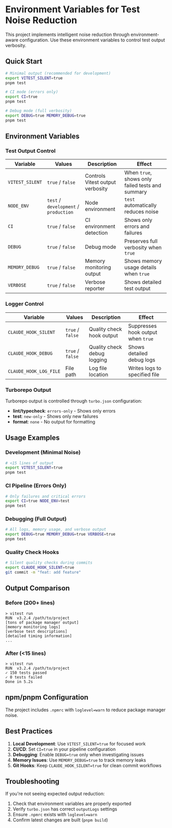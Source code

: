 # Environment Variables for Test Noise Reduction

This project implements intelligent noise reduction through environment-aware
configuration. Use these environment variables to control test output verbosity.

## Quick Start

```bash
# Minimal output (recommended for development)
export VITEST_SILENT=true
pnpm test

# CI mode (errors only)
export CI=true
pnpm test

# Debug mode (full verbosity)
export DEBUG=true MEMORY_DEBUG=true
pnpm test
```

## Environment Variables

### Test Output Control

| Variable        | Values                                | Description                      | Effect                                           |
| --------------- | ------------------------------------- | -------------------------------- | ------------------------------------------------ |
| `VITEST_SILENT` | `true` / `false`                      | Controls Vitest output verbosity | When `true`, shows only failed tests and summary |
| `NODE_ENV`      | `test` / `development` / `production` | Node environment                 | `test` automatically reduces noise               |
| `CI`            | `true` / `false`                      | CI environment detection         | Shows only errors and failures                   |
| `DEBUG`         | `true` / `false`                      | Debug mode                       | Preserves full verbosity when `true`             |
| `MEMORY_DEBUG`  | `true` / `false`                      | Memory monitoring output         | Shows memory usage details when `true`           |
| `VERBOSE`       | `true` / `false`                      | Verbose reporter                 | Shows detailed test output                       |

### Logger Control

| Variable               | Values           | Description                 | Effect                             |
| ---------------------- | ---------------- | --------------------------- | ---------------------------------- |
| `CLAUDE_HOOK_SILENT`   | `true` / `false` | Quality check hook output   | Suppresses hook output when `true` |
| `CLAUDE_HOOK_DEBUG`    | `true` / `false` | Quality check debug logging | Shows detailed debug logs          |
| `CLAUDE_HOOK_LOG_FILE` | File path        | Log file location           | Writes logs to specified file      |

### Turborepo Output

Turborepo output is controlled through `turbo.json` configuration:

- **lint/typecheck**: `errors-only` - Shows only errors
- **test**: `new-only` - Shows only new failures
- **format**: `none` - No output for formatting

## Usage Examples

### Development (Minimal Noise)

```bash
# <15 lines of output
export VITEST_SILENT=true
pnpm test
```

### CI Pipeline (Errors Only)

```bash
# Only failures and critical errors
export CI=true NODE_ENV=test
pnpm test
```

### Debugging (Full Output)

```bash
# All logs, memory usage, and verbose output
export DEBUG=true MEMORY_DEBUG=true VERBOSE=true
pnpm test
```

### Quality Check Hooks

```bash
# Silent quality checks during commits
export CLAUDE_HOOK_SILENT=true
git commit -m "feat: add feature"
```

## Output Comparison

### Before (200+ lines)

```
> vitest run
RUN  v3.2.4 /path/to/project
[tons of package manager output]
[memory monitoring logs]
[verbose test descriptions]
[detailed timing information]
...
```

### After (<15 lines)

```
> vitest run
RUN  v3.2.4 /path/to/project
✓ 150 tests passed
✓ 0 tests failed
Done in 5.2s
```

## npm/pnpm Configuration

The project includes `.npmrc` with `loglevel=warn` to reduce package manager
noise.

## Best Practices

1. **Local Development**: Use `VITEST_SILENT=true` for focused work
2. **CI/CD**: Set `CI=true` in your pipeline configuration
3. **Debugging**: Enable `DEBUG=true` only when investigating issues
4. **Memory Issues**: Use `MEMORY_DEBUG=true` to track memory leaks
5. **Git Hooks**: Keep `CLAUDE_HOOK_SILENT=true` for clean commit workflows

## Troubleshooting

If you're not seeing expected output reduction:

1. Check that environment variables are properly exported
2. Verify `turbo.json` has correct `outputLogs` settings
3. Ensure `.npmrc` exists with `loglevel=warn`
4. Confirm latest changes are built (`pnpm build`)
